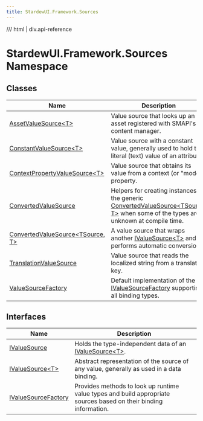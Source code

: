 ```yaml
---
title: StardewUI.Framework.Sources
---
```


<link rel="stylesheet" href="/StardewUI/stylesheets/reference.css" />

/// html | div.api-reference

# StardewUI.Framework.Sources Namespace

## Classes

| Name | Description |
| --- | --- |
| [AssetValueSource&lt;T&gt;](assetvaluesource-1.md) | Value source that looks up an asset registered with SMAPI's content manager. |
| [ConstantValueSource&lt;T&gt;](constantvaluesource-1.md) | Value source with a constant value, generally used to hold the literal (text) value of an attribute. |
| [ContextPropertyValueSource&lt;T&gt;](contextpropertyvaluesource-1.md) | Value source that obtains its value from a context (or "model") property. |
| [ConvertedValueSource](convertedvaluesource.md) | Helpers for creating instances of the generic [ConvertedValueSource&lt;TSource, T&gt;](convertedvaluesource-2.md) when some of the types are unknown at compile time. |
| [ConvertedValueSource&lt;TSource, T&gt;](convertedvaluesource-2.md) | A value source that wraps another [IValueSource&lt;T&gt;](ivaluesource-1.md) and performs automatic conversion. |
| [TranslationValueSource](translationvaluesource.md) | Value source that reads the localized string from a translation key. |
| [ValueSourceFactory](valuesourcefactory.md) | Default implementation of the [IValueSourceFactory](ivaluesourcefactory.md) supporting all binding types. |

## Interfaces

| Name | Description |
| --- | --- |
| [IValueSource](ivaluesource.md) | Holds the type-independent data of an [IValueSource&lt;T&gt;](ivaluesource-1.md). |
| [IValueSource&lt;T&gt;](ivaluesource-1.md) | Abstract representation of the source of any value, generally as used in a data binding. |
| [IValueSourceFactory](ivaluesourcefactory.md) | Provides methods to look up runtime value types and build appropriate sources based on their binding information. |

